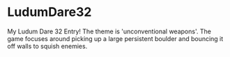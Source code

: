 # LudumDare32
My Ludum Dare 32 Entry! The theme is 'unconventional weapons'. The game focuses around picking up a large persistent boulder and bouncing it off walls to squish enemies.

